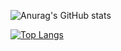 

![Anurag's GitHub stats](https://github-readme-stats.vercel.app/api?username=Nokimochi1&show_icons=true&theme=dark)

[![Top Langs](https://github-readme-stats.vercel.app/api/top-langs/?username=Nokimochi1&layout=compact&theme=dark)](https://github.com/anuraghazra/github-readme-stats)
